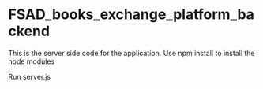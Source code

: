 # FSAD_books_exchange_platform_backend
This is the server side code for the application.
Use npm install to install the node modules

Run server.js
